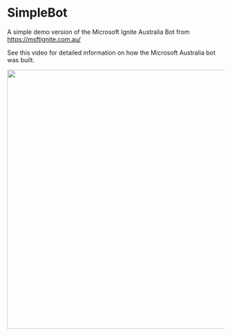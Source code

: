 # SimpleBot
A simple demo version of the Microsoft Ignite Australia Bot from https://msftignite.com.au/


See this video for detailed information on how the Microsoft Australia bot was built. 

<a href="https://channel9.msdn.com/Events/Ignite/Australia-2017/CLD232">
    <img src="https://sec.ch9.ms/ch9/d06b/6c198df0-b8ed-4e38-80a1-ade5c6b3d06b/CLD332_Custom.jpg" width="600px"/>
</a> 

